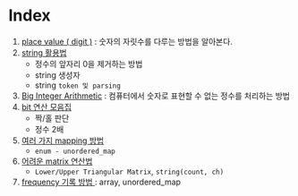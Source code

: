 # Index
1. [place value ( digit )](1_place_value(digit).md) : 숫자의 자릿수를 다루는 방법을 알아본다.
2. [string 활용법](2_string.md)
   - 정수의 앞자리 0을 제거하는 방법
   - string 생성자
   - string `token 및 parsing`
3. [Big Integer Arithmetic](3_Big_Integer_Arithmetic.md) : 컴퓨터에서 숫자로 표현할 수 없는 정수를 처리하는 방법
4. [bit 연산 모음집](4_bitwise_operation.md)
   - 짝/홀 판단
   - 정수 2배
5. [여러 가지 mapping 방법](5_mapping.md)
   - `enum - unordered_map`
6. [어려운 matrix 연산법](6_matrix_operation.md)
   - `Lower/Upper Triangular Matrix`, `string(count, ch)`
7. [ frequency 기록 방법 ](7_frequency.md) : array, unordered_map